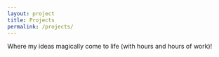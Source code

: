 ```yaml
---
layout: project
title: Projects
permalink: /projects/
---
```


Where my ideas magically come to life (with hours and hours of work)!
